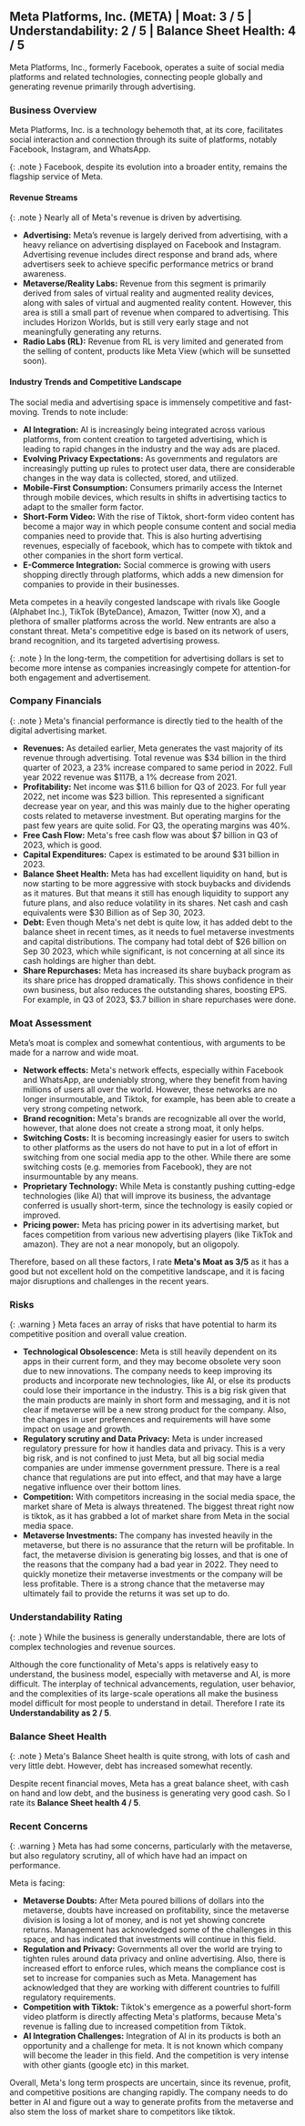 ## Meta Platforms, Inc. (META) | Moat: 3 / 5 | Understandability: 2 / 5 | Balance Sheet Health: 4 / 5
Meta Platforms, Inc., formerly Facebook, operates a suite of social media platforms and related technologies, connecting people globally and generating revenue primarily through advertising.

### Business Overview

Meta Platforms, Inc. is a technology behemoth that, at its core, facilitates social interaction and connection through its suite of platforms, notably Facebook, Instagram, and WhatsApp.

{: .note } Facebook, despite its evolution into a broader entity, remains the flagship service of Meta.

#### Revenue Streams

{: .note } Nearly all of Meta's revenue is driven by advertising.

*   **Advertising:** Meta’s revenue is largely derived from advertising, with a heavy reliance on advertising displayed on Facebook and Instagram. Advertising revenue includes direct response and brand ads, where advertisers seek to achieve specific performance metrics or brand awareness.
*   **Metaverse/Reality Labs:** Revenue from this segment is primarily derived from sales of virtual reality and augmented reality devices, along with sales of virtual and augmented reality content. However, this area is still a small part of revenue when compared to advertising. This includes Horizon Worlds, but is still very early stage and not meaningfully generating any returns.
*   **Radio Labs (RL):** Revenue from RL is very limited and generated from the selling of content, products like Meta View (which will be sunsetted soon).

#### Industry Trends and Competitive Landscape

The social media and advertising space is immensely competitive and fast-moving. Trends to note include:

*   **AI Integration:** AI is increasingly being integrated across various platforms, from content creation to targeted advertising, which is leading to rapid changes in the industry and the way ads are placed.
*   **Evolving Privacy Expectations:** As governments and regulators are increasingly putting up rules to protect user data, there are considerable changes in the way data is collected, stored, and utilized.
*   **Mobile-First Consumption:** Consumers primarily access the Internet through mobile devices, which results in shifts in advertising tactics to adapt to the smaller form factor.
*   **Short-Form Video:** With the rise of Tiktok, short-form video content has become a major way in which people consume content and social media companies need to provide that. This is also hurting advertising revenues, especially of facebook, which has to compete with tiktok and other companies in the short form vertical.
*   **E-Commerce Integration:** Social commerce is growing with users shopping directly through platforms, which adds a new dimension for companies to provide in their businesses.

Meta competes in a heavily congested landscape with rivals like Google (Alphabet Inc.), TikTok (ByteDance), Amazon, Twitter (now X), and a plethora of smaller platforms across the world. New entrants are also a constant threat. Meta's competitive edge is based on its network of users, brand recognition, and its targeted advertising prowess.

{: .note } In the long-term, the competition for advertising dollars is set to become more intense as companies increasingly compete for attention-for both engagement and advertisement.

### Company Financials

{: .note } Meta's financial performance is directly tied to the health of the digital advertising market.

*   **Revenues:** As detailed earlier, Meta generates the vast majority of its revenue through advertising. Total revenue was $34 billion in the third quarter of 2023, a 23% increase compared to same period in 2022. Full year 2022 revenue was $117B, a 1% decrease from 2021. 
*   **Profitability:** Net income was $11.6 billion for Q3 of 2023. For full year 2022, net income was $23 billion. This represented a significant decrease year on year, and this was mainly due to the higher operating costs related to metaverse investment. But operating margins for the past few years are quite solid. For Q3, the operating margins was 40%.
*   **Free Cash Flow:** Meta's free cash flow was about $7 billion in Q3 of 2023, which is good.
*   **Capital Expenditures:** Capex is estimated to be around $31 billion in 2023.
*   **Balance Sheet Health:** Meta has had excellent liquidity on hand, but is now starting to be more aggressive with stock buybacks and dividends as it matures. But that means it still has enough liquidity to support any future plans, and also reduce volatility in its shares. Net cash and cash equivalents were $30 Billion as of Sep 30, 2023.
*   **Debt:** Even though Meta's net debt is quite low, it has added debt to the balance sheet in recent times, as it needs to fuel metaverse investments and capital distributions. The company had total debt of $26 billion on Sep 30 2023, which while significant, is not concerning at all since its cash holdings are higher than debt.
*   **Share Repurchases:** Meta has increased its share buyback program as its share price has dropped dramatically. This shows confidence in their own business, but also reduces the outstanding shares, boosting EPS. For example, in Q3 of 2023, $3.7 billion in share repurchases were done.

### Moat Assessment

Meta’s moat is complex and somewhat contentious, with arguments to be made for a narrow and wide moat.

*  **Network effects:** Meta's network effects, especially within Facebook and WhatsApp, are undeniably strong, where they benefit from having millions of users all over the world. However, these networks are no longer insurmoutable, and Tiktok, for example, has been able to create a very strong competing network.
*   **Brand recognition:** Meta's brands are recognizable all over the world, however, that alone does not create a strong moat, it only helps.
*   **Switching Costs:** It is becoming increasingly easier for users to switch to other platforms as the users do not have to put in a lot of effort in switching from one social media app to the other. While there are some switching costs (e.g. memories from Facebook), they are not insurmountable by any means.
*   **Proprietary Technology:** While Meta is constantly pushing cutting-edge technologies (like AI) that will improve its business, the advantage conferred is usually short-term, since the technology is easily copied or improved.
*   **Pricing power:** Meta has pricing power in its advertising market, but faces competition from various new advertising players (like TikTok and amazon). They are not a near monopoly, but an oligopoly.

Therefore, based on all these factors, I rate **Meta's Moat as 3/5** as it has a good but not excellent hold on the competitive landscape, and it is facing major disruptions and challenges in the recent years.

### Risks

{: .warning } Meta faces an array of risks that have potential to harm its competitive position and overall value creation.

*   **Technological Obsolescence:** Meta is still heavily dependent on its apps in their current form, and they may become obsolete very soon due to new innovations. The company needs to keep improving its products and incorporate new technologies, like AI, or else its products could lose their importance in the industry. This is a big risk given that the main products are mainly in short form and messaging, and it is not clear if metaverse will be a new strong product for the company. Also, the changes in user preferences and requirements will have some impact on usage and growth.
*   **Regulatory scrutiny and Data Privacy:** Meta is under increased regulatory pressure for how it handles data and privacy. This is a very big risk, and is not confined to just Meta, but all big social media companies are under immense government pressure. There is a real chance that regulations are put into effect, and that may have a large negative influence over their bottom lines.
*   **Competition:** With competitors increasing in the social media space, the market share of Meta is always threatened. The biggest threat right now is tiktok, as it has grabbed a lot of market share from Meta in the social media space.
*   **Metaverse Investments:** The company has invested heavily in the metaverse, but there is no assurance that the return will be profitable. In fact, the metaverse division is generating big losses, and that is one of the reasons that the company had a bad year in 2022. They need to quickly monetize their metaverse investments or the company will be less profitable. There is a strong chance that the metaverse may ultimately fail to provide the returns it was set up to do. 

### Understandability Rating

{: .note } While the business is generally understandable, there are lots of complex technologies and revenue sources.

Although the core functionality of Meta's apps is relatively easy to understand, the business model, especially with metaverse and AI, is more difficult. The interplay of technical advancements, regulation, user behavior, and the complexities of its large-scale operations all make the business model difficult for most people to understand in detail. Therefore I rate its **Understandability as 2 / 5**.

### Balance Sheet Health

{: .note } Meta's Balance Sheet health is quite strong, with lots of cash and very little debt. However, debt has increased somewhat recently.

Despite recent financial moves, Meta has a great balance sheet, with cash on hand and low debt, and the business is generating very good cash. So I rate its **Balance Sheet health 4 / 5**.

### Recent Concerns

{: .warning } Meta has had some concerns, particularly with the metaverse, but also regulatory scrutiny, all of which have had an impact on performance.

Meta is facing:

*   **Metaverse Doubts:** After Meta poured billions of dollars into the metaverse, doubts have increased on profitability, since the metaverse division is losing a lot of money, and is not yet showing concrete returns. Management has acknowledged some of the challenges in this space, and has indicated that investments will continue in this field.
*   **Regulation and Privacy:** Governments all over the world are trying to tighten rules around data privacy and online advertising. Also, there is increased effort to enforce rules, which means the compliance cost is set to increase for companies such as Meta. Management has acknowledged that they are working with different countries to fulfill regulatory requirements. 
*   **Competition with Tiktok:** Tiktok's emergence as a powerful short-form video platform is directly affecting Meta's platforms, because Meta's revenue is falling due to increased competition from Tiktok.
*  **AI Integration Challenges:** Integration of AI in its products is both an opportunity and a challenge for meta. It is not known which company will become the leader in this field. And the competition is very intense with other giants (google etc) in this market.

Overall, Meta's long term prospects are uncertain, since its revenue, profit, and competitive positions are changing rapidly. The company needs to do better in AI and figure out a way to generate profits from the metaverse and also stem the loss of market share to competitors like tiktok.
